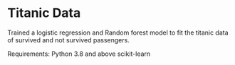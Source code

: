 # Titanic Data

Trained a logistic regression and Random forest model to fit the titanic data of survived and not survived passengers. 

Requirements:
Python 3.8 and above
scikit-learn
